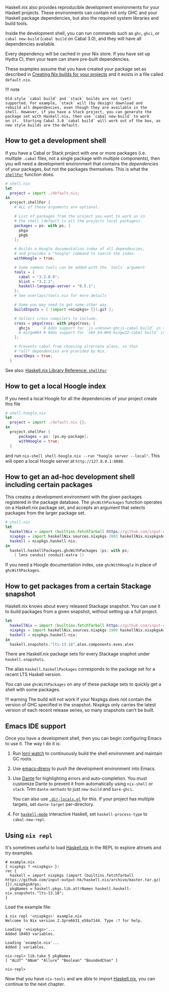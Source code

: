 Haskell.nix also provides reproducible development environments for
your Haskell projects. These environments can contain not only GHC and
your Haskell package dependencies, but also the required system
libraries and build tools.

Inside the development shell, you can run commands such as `ghc`,
`ghci`, or `cabal new‑build` (`cabal build` on Cabal 3.0),
and they will have all dependencies available.

Every dependency will be cached in your Nix store. If you have set up
Hydra CI, then your team can share pre-built dependencies.

These examples assume that you have created your package set as
described in [Creating Nix builds for your projects](getting-started.md) and
it exists in a file called `default.nix`.

!!! note

    Old-style `cabal build` and `stack` builds are not (yet)
    supported. For example, `stack` will (by design) download and
    rebuild all dependencies, even though they are available in the
    shell. However, if you have a Stack project, you can generate the
    package set with Haskell.nix, then use `cabal new‑build` to work
    on it.  Starting Cabal 3.0 `cabal build` will work out of the box, as
    new style builds are the default.

## How to get a development shell

If you have a Cabal or Stack project with one or more packages
(i.e. multiple `.cabal` files, not a single package with multiple
components), then you will need a development environment that
contains the _dependencies_ of your packages, but not the packages
themselves. This is what the [`shellFor`][shellFor] function does.

```nix
# shell.nix
let
  project = import ./default.nix;
in
  project.shellFor {
    # ALL of these arguments are optional.

    # List of packages from the project you want to work on in
    # the shell (default is all the projects local packages).
    packages = ps: with ps; [
      pkga
      pkgb
    ];

    # Builds a Hoogle documentation index of all dependencies,
    # and provides a "hoogle" command to search the index.
    withHoogle = true;

    # Some common tools can be added with the `tools` argument
    tools = {
      cabal = "3.2.0.0";
      hlint = "3.2.2";
      haskell-language-server = "0.5.1";
    };
    # See overlays/tools.nix for more details

    # Some you may need to get some other way.
    buildInputs = [ (import <nixpkgs> {}).git ];

    # Sellect cross compilers to include.
    cross = pkgsCross: with pkgsCross; [
      ghcjs      # Adds support for `js-unknown-ghcjs-cabal build` in the shell
      # mingwW64 # Adds support for `x86_64-W64-mingw32-cabal build` in the shell
    ];

    # Prevents cabal from choosing alternate plans, so that
    # *all* dependencies are provided by Nix.
    exactDeps = true;
  }
```

See also: [Haskell.nix Library Reference: `shellFor`][shellFor]

[shellFor]: ../reference/library.md#shellfor

## How to get a local Hoogle index

If you need a local Hoogle for all the dependencies of your project create this file

```nix
# shell-hoogle.nix
let
  project = import ./default.nix {};
in
  project.shellFor {
      packages = ps: [ps.my-package];
      withHoogle = true;
  }
```

and run `nix-shell shell-hoogle.nix --run "hoogle server --local"`.
This will open a local Hoogle server at `http://127.0.0.1:8080`.


## How to get an ad-hoc development shell including certain packages

This creates a development environment with the given packages
registered in the package database. The `ghcWithPackages` function
operates on a Haskell.nix package set, and accepts an argument that
selects packages from the larger package set.

```nix
# shell.nix
let
  haskellNix = import (builtins.fetchTarball https://github.com/input-output-hk/haskell.nix/archive/master.tar.gz) {};
  nixpkgs = import haskellNix.sources.nixpkgs-2003 haskellNix.nixpkgsArgs;
  haskell = nixpkgs.haskell-nix;
in
  haskell.haskellPackages.ghcWithPackages (ps: with ps;
    [ lens conduit conduit-extra ])
```

If you need a Hoogle documentation index, use `ghcWithHoogle` in place
of `ghcWithPackages`.

## How to get packages from a certain Stackage snapshot

Haskell.nix knows about every released Stackage snapshot. You can use
it to build packages from a given snapshot, without setting up a full
project.

```nix
let
  haskellNix = import (builtins.fetchTarball https://github.com/input-output-hk/haskell.nix/archive/master.tar.gz) {};
  nixpkgs = import haskellNix.sources.nixpkgs-1909 haskellNix.nixpkgsArgs;
  haskell = nixpkgs.haskell-nix;
in
  haskell.snapshots."lts-13.18".alex.components.exes.alex
```

There are Haskell.nix package sets for every Stackage snaphot under
`haskell.snapshots`.

The alias `haskell.haskellPackages` corresponds to the package set for
a recent LTS Haskell version.

You can use `ghcWithPackages` on any of these package sets to quickly
get a shell with some packages.

!!! warning
    The build will not work if your Nixpkgs does not contain the version
    of GHC specified in the snapshot. Nixpkgs only carries the
    latest version of each recent release series, so many snapshots
    can't be built.


## Emacs IDE support

Once you have a development shell, then you can begin configuring
Emacs to use it. The way I do it is:

1. Run [lorri watch](https://github.com/target/lorri) to continuously
   build the shell environment and maintain GC roots.

2. Use [emacs‑direnv](https://github.com/wbolster/emacs-direnv) to
   push the development environment into Emacs.

3. Use [Dante](https://github.com/jyp/dante) for highlighting errors
   and auto-completion. You must customize Dante to prevent it from
   automatically using `nix‑shell` or `stack`. Trim `dante‑methods` to
   just `new‑build` and `bare‑ghci`.

    You can also use [`.dir‑locals.el`](https://www.gnu.org/software/emacs/manual/html_node/emacs/Directory-Variables.html)
    for this. If your project has multiple targets, set `dante‑target`
    per-directory.

4. For [`haskell‑mode`](https://github.com/haskell/haskell-mode)
   interactive Haskell, set `haskell‑process‑type` to
   `cabal‑new‑repl`.

## Using `nix repl`

It's sometimes useful to load [Haskell.nix][] in the REPL to explore
attrsets and try examples.

```
# example.nix
{ nixpkgs ? <nixpkgs> }:
rec {
  haskell = import nixpkgs (import (builtins.fetchTarball https://github.com/input-output-hk/haskell.nix/archive/master.tar.gz) {}).nixpkgsArgs;
  pkgNames = haskell.pkgs.lib.attrNames haskell.haskell-nix.snapshots."lts-13.18";
}
```

Load the example file:

```
$ nix repl '<nixpkgs>' example.nix
Welcome to Nix version 2.3pre6631_e58a7144. Type :? for help.

Loading '<nixpkgs>'...
Added 10403 variables.

Loading 'example.nix'...
Added 2 variables.

nix-repl> lib.take 5 pkgNames
[ "ALUT" "ANum" "Allure" "Boolean" "BoundedChan" ]

nix-repl>
```

Now that you have `nix-tools` and are able to import [Haskell.nix][],
you can continue to the next chapter.

[haskell.nix]: https://github.com/input-output-hk/haskell.nix
